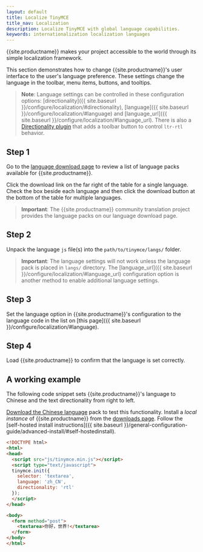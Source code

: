 ```yaml
---
layout: default
title: Localize TinyMCE
title_nav: Localization
description: Localize TinyMCE with global language capabilities.
keywords: internationalization localization languages
---
```


{{site.productname}} makes your project accessible to the world through its simple localization framework.

This section demonstrates how to change {{site.productname}}'s user interface to the user's language preference. These settings change the language in the toolbar, menu items, buttons, and tooltips.

> **Note**: Language settings can be controlled in these configuration options: [directionality]({{ site.baseurl }}/configure/localization/#directionality), [language]({{ site.baseurl }}/configure/localization/#language) and  [language_url]({{ site.baseurl }}/configure/localization/#language_url). There is also a [Directionality plugin]({{site.baseurl}}/plugins/opensource/directionality/) that adds a toolbar button to control `ltr-rtl` behavior.

## Step 1

Go to the [language download page]({{site.gettiny}}/language-packages/) to review a list of language packs available for {{site.productname}}.

Click the download link on the far right of the table for a single language. Check the box beside each language and then click the download button at the bottom of the table for multiple languages.

> **Important**: The {{site.productname}} community translation project provides the language packs on our language download page.

## Step 2

Unpack the language `js` file(s) into the `path/to/tinymce/langs/` folder.

> **Important**: The language settings will not work unless the language pack is placed in `langs/` directory. The [language_url]({{ site.baseurl }}/configure/localization/#language_url) configuration option is another method to enable additional language settings.

## Step 3

Set the language option in {{site.productname}}'s configuration to the language code in the list on [this page]({{ site.baseurl }}/configure/localization/#language).

## Step 4

Load {{site.productname}} to confirm that the language is set correctly.

## A working example

The following code snippet sets {{site.productname}}'s language to Chinese and the text directionality from right to left.

[Download the Chinese language]({{site.gettiny}}/language-packages/) pack to test this functionality. Install a *local instance* of {{site.productname}} from the [downloads page]({{site.gettiny}}). Follow the [self-hosted install instructions]({{ site.baseurl }}/general-configuration-guide/advanced-install/#self-hostedinstall).

```html
<!DOCTYPE html>
<html>
<head>
  <script src="js/tinymce.min.js"></script>
  <script type="text/javascript">
  tinymce.init({
    selector: 'textarea',
    language: 'zh_CN',
    directionality: 'rtl'
  });
  </script>
</head>

<body>
  <form method="post">
    <textarea>你好，世界!</textarea>
  </form>
</body>
</html>
```
